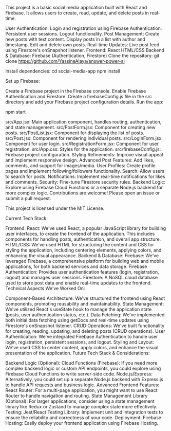 This project is a basic social media application built with React and Firebase. It allows users to create, read, update, and delete posts in real-time.

User Authentication:
Login and registration using Firebase Authentication.
Persistent user sessions.
Logout functionality.
Post Management:
Create new posts with text content.
Display posts in a list with author and timestamp.
Edit and delete own posts.
Real-time Updates:
Live post feed using Firestore's onSnapshot listener.
Frontend:
React
HTML/CSS
Backend & Database:
Firebase (Authentication, Firestore)
Clone the repository:
git clone https://github.com/YassineAlaya/answer-power-ai


Install dependencies:
cd social-media-app
   npm install


Set up Firebase:

Create a Firebase project in the Firebase console.
Enable Firebase Authentication and Firestore.
Create a firebaseConfig.js file in the src directory and add your Firebase project configuration details.
Run the app:

npm start


src/App.jsx: Main application component, handles routing, authentication, and state management.
src/PostForm.jsx: Component for creating new posts.
src/PostList.jsx: Component for displaying the list of posts.
src/Post.jsx: Component for rendering individual posts.
src/LoginForm.jsx: Component for user login.
src/RegistrationForm.jsx: Component for user registration.
src/App.css: Styles for the application.
src/firebaseConfig.js: Firebase project configuration.
Styling Refinements: Improve visual appeal and implement responsive design.
Advanced Post Features: Add likes, comments, and support for images/media.
User Profiles: Create profile pages and implement following/followers functionality.
Search: Allow users to search for posts.
Notifications: Implement real-time notifications for likes and comments.
Security: Fine-tune Firestore security rules.
Backend Logic: Explore using Firebase Cloud Functions or a separate Node.js backend for more complex logic.
Contributions are welcome! Please open an issue or submit a pull request.

This project is licensed under the MIT License.







Current Tech Stack:

Frontend:
React: We've used React, a popular JavaScript library for building user interfaces, to create the frontend of the application. This includes components for handling posts, authentication, and overall app structure.
HTML/CSS: We've used HTML for structuring the content and CSS for styling the application, including centering elements, applying colors, and enhancing the visual appearance.
Backend & Database:
Firebase: We've leveraged Firebase, a comprehensive platform for building web and mobile applications, for both backend services and data storage.
Firebase Authentication: Provides user authentication features (login, registration, logout) and manages user sessions.
Firestore: A NoSQL cloud database used to store post data and enable real-time updates to the frontend.
Technical Aspects We've Worked On:

Component-Based Architecture: We've structured the frontend using React components, promoting reusability and maintainability.
State Management: We've utilized React's useState hook to manage the application state (posts, user authentication status, etc.).
Data Fetching: We've implemented both initial data fetching using getDocs and real-time updates using Firestore's onSnapshot listener.
CRUD Operations: We've built functionality for creating, reading, updating, and deleting posts (CRUD operations).
User Authentication: We've integrated Firebase Authentication to handle user login, registration, persistent sessions, and logout.
Styling and Layout: We've used CSS to center content, apply colors, and enhance the visual presentation of the application.
Future Tech Stack & Considerations:

Backend Logic (Optional):
Cloud Functions (Firebase): If you need more complex backend logic or custom API endpoints, you could explore using Firebase Cloud Functions to write server-side code.
Node.js/Express: Alternatively, you could set up a separate Node.js backend with Express.js to handle API requests and business logic.
Advanced Frontend Features:
React Router: For a multi-page application, you might want to use React Router to handle navigation and routing.
State Management Library (Optional): For larger applications, consider using a state management library like Redux or Zustand to manage complex state more effectively.
Testing:
Jest/React Testing Library: Implement unit and integration tests to ensure the reliability and correctness of your code.
Deployment:
Firebase Hosting: Easily deploy your frontend application using Firebase Hosting.